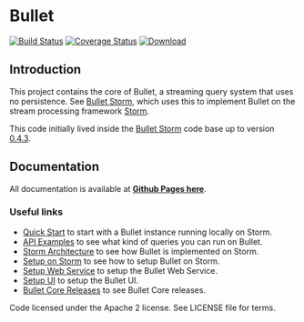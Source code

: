 # Bullet

[![Build Status](https://travis-ci.org/bullet-db/bullet-core.svg?branch=master)](https://travis-ci.org/bullet-db/bullet-core) [![Coverage Status](https://coveralls.io/repos/github/bullet-db/bullet-core/badge.svg?branch=master)](https://coveralls.io/github/bullet-db/bullet-core?branch=master) [![Download](https://api.bintray.com/packages/yahoo/maven/bullet-core/images/download.svg) ](https://bintray.com/yahoo/maven/bullet-core/_latestVersion)

## Introduction

This project contains the core of Bullet, a streaming query system that uses no persistence. See [Bullet Storm](https://github.com/bullet-db/bullet-storm), which uses this to implement Bullet on the stream processing framework [Storm](https://storm.apache.org).

This code initially lived inside the [Bullet Storm](https://github.com/bullet-db/bullet-storm) code base up to version [0.4.3](https://github.com/bullet-db/bullet-storm/releases/tag/bullet-storm-0.4.3).

## Documentation

All documentation is available at **[Github Pages here](https://bullet-db.github.io)**.

### Useful links

* [Quick Start](https://bullet-db.github.io/quick-start/) to start with a Bullet instance running locally on Storm.
* [API Examples](https://bullet-db.github.io/ws/examples/) to see what kind of queries you can run on Bullet.
* [Storm Architecture](https://bullet-db.github.io/backend/storm-architecture/) to see how Bullet is implemented on Storm.
* [Setup on Storm](https://bullet-db.github.io/backend/storm-setup/) to see how to setup Bullet on Storm.
* [Setup Web Service](https://bullet-db.github.io/ws/setup/) to setup the Bullet Web Service.
* [Setup UI](https://bullet-db.github.io/ui/setup/) to setup the Bullet UI.
* [Bullet Core Releases](https://bullet-db.github.io/releases/#bullet-core) to see Bullet Core releases.

Code licensed under the Apache 2 license. See LICENSE file for terms.
